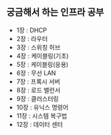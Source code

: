 ## 궁금해서 하는 인프라 공부

* 1장 : DHCP
* 2장 : 라우터
* 3장 : 스위칭 허브
* 4장 : 케이블링(기초)
* 5장 : 케이블링(응용)
* 6장 : 무선 LAN
* 7장 : 프록시 서버
* 8장 : 로드 밸런서
* 9장 : 클러스터링
* 10장 : 유닉스 명령어
* 11장 : 시스템 복구법
* 12장 : 데이터 센터